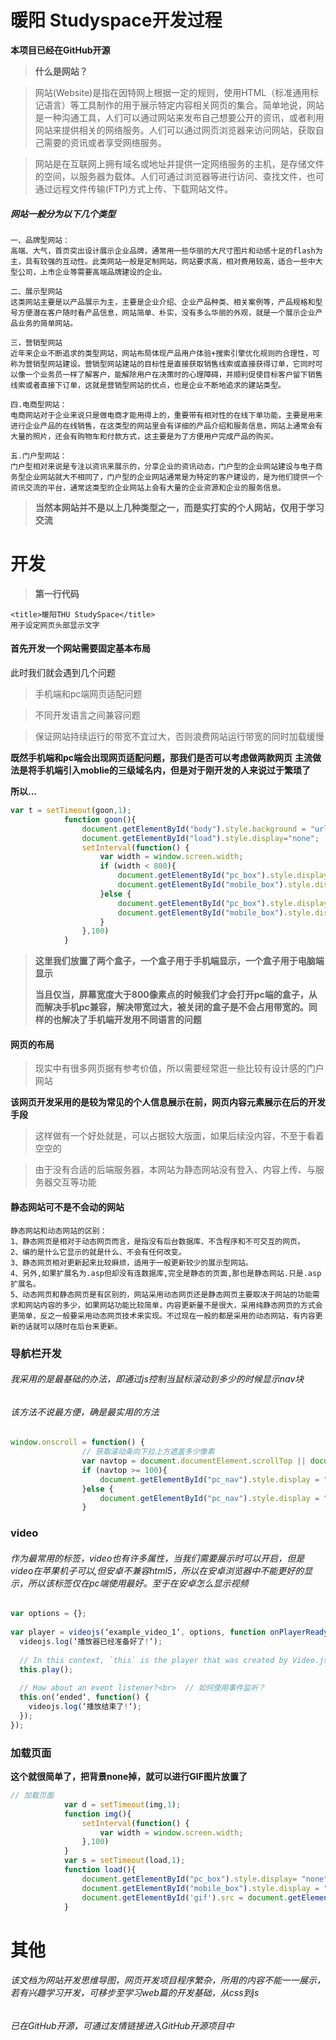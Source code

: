 # 暖阳 Studyspace开发过程

**本项目已经在GitHub开源**

> **什么是网站？**

>​		网站(Website)是指在因特网上根据一定的规则，使用HTML（标准通用标记语言）等工具制作的用于展示特定内容相关网页的集合。简单地说，网站是一种沟通工具，人们可以通过网站来发布自己想要公开的资讯，或者利用网站来提供相关的网络服务。人们可以通过网页浏览器来访问网站，获取自己需要的资讯或者享受网络服务。

> ​		网站是在互联网上拥有域名或地址并提供一定网络服务的主机，是存储文件的空间，以服务器为载体。人们可通过浏览器等进行访问、查找文件，也可通过远程文件传输(FTP)方式上传、下载网站文件。

##### 网站一般分为以下几个类型

```
一、品牌型网站：
高端、大气，首页突出设计展示企业品牌，通常用一些华丽的大尺寸图片和动感十足的flash为主，具有较强的互动性。此类网站一般是定制网站，网站要求高，相对费用较高，适合一些中大型公司，上市企业等需要高端品牌建设的企业。
```

```
二、展示型网站
这类网站主要是以产品展示为主，主要是企业介绍、企业产品种类、相关案例等，产品规格和型号方便潜在客户随时看产品信息，网站简单、朴实，没有多么华丽的外观，就是一个展示企业产品业务的简单网站。
```

```
三，营销型网站
近年来企业不断追求的类型网站，网站布局体现产品用户体验+搜索引擎优化规则的合理性，可称为营销型网站建设。营销型网站建站的目标性是直接获取销售线索或直接获得订单，它同时可以像一个业务员一样了解客户，能解除用户在决策时的心理障碍，并顺利促使目标客户留下销售线索或者直接下订单，这就是营销型网站的优点，也是企业不断地追求的建站类型。
```

```
四.电商型网站：
电商网站对于企业来说只是做电商才能用得上的，重要带有相对性的在线下单功能，主要是用来进行企业产品的在线销售，在这类型的网站里会有详细的产品介绍和服务信息，网站上通常会有大量的照片，还会有购物车和付款方式，这主要是为了方便用户完成产品的购买。
```

```
五.门户型网站：
门户型相对来说是专注以资讯来展示的，分享企业的资讯动态，门户型的企业网站建设与电子商务型企业网站就大不相同了，门户型的企业网站通常是为特定的客户建设的，是为他们提供一个资讯交流的平台，通常这类型的企业网站上会有大量的企业资源和企业的服务信息。
```

> **当然本网站并不是以上几种类型之一，而是实打实的个人网站，仅用于学习交流**

# 开发

> **第一行代码**

```
<title>暖阳THU StudySpace</title>
用于设定网页头部显示文字
```

#### 首先开发一个网站需要固定基本布局

此时我们就会遇到几个问题

> 手机端和pc端网页适配问题

> 不同开发语言之间兼容问题

> 保证网站持续运行的带宽不宜过大，否则浪费网站运行带宽的同时加载缓慢

**既然手机端和pc端会出现网页适配问题，那我们是否可以考虑做两款网页**
**主流做法是将手机端引入moblie的三级域名内，但是对于刚开发的人来说过于繁琐了**

**所以...**

```javascript
var t = setTimeout(goon,1);
			function goon(){
				document.getElementById("body").style.background = "url(images/1.jpg) no-repeat";
				document.getElementById("load").style.display="none";
				setInterval(function() {
					var width = window.screen.width;
					if (width < 800){
						document.getElementById("pc_box").style.display= "none";
						document.getElementById("mobile_box").style.display = "";
					}else {
						document.getElementById("pc_box").style.display= "";
						document.getElementById("mobile_box").style.display = "none";
					}
				},100)
			}
```

> **这里我们放置了两个盒子，一个盒子用于手机端显示，一个盒子用于电脑端显示**
>
> **当且仅当，屏幕宽度大于800像素点的时候我们才会打开pc端的盒子，从而解决手机pc兼容，解决带宽过大，被关闭的盒子是不会占用带宽的。同样的也解决了手机端开发用不同语言的问题**

#### 网页的布局

> 现实中有很多网页据有参考价值，所以需要经常逛一些比较有设计感的门户网站

**该网页开发采用的是较为常见的个人信息展示在前，网页内容元素展示在后的开发手段**

> 这样做有一个好处就是，可以占据较大版面，如果后续没内容，不至于看着空空的

> 由于没有合适的后端服务器，本网站为静态网站没有登入、内容上传、与服务器交互等功能

#### 静态网站可不是不会动的网站

```
静态网站和动态网站的区别：
1、静态网页是相对于动态网页而言，是指没有后台数据库、不含程序和不可交互的网页。
2、编的是什么它显示的就是什么、不会有任何改变。
3、静态网页相对更新起来比较麻烦，适用于一般更新较少的展示型网站。
4、另外,如果扩展名为.asp但却没有连数据库,完全是静态的页面,那也是静态网站.只是.asp扩展名。
5、动态网页和静态网页是有区别的，网站采用动态网页还是静态网页主要取决于网站的功能需求和网站内容的多少，如果网站功能比较简单，内容更新量不是很大，采用纯静态网页的方式会更简单，反之一般要采用动态网页技术来实现。不过现在一般的都是采用的动态网站，有内容更新的话就可以随时在后台来更新。
```

### 导航栏开发

###### 我采用的是最基础的办法，即通过js控制当鼠标滚动到多少的时候显示nav块

###### 该方法不说最方便，确是最实用的方法

```javascript
window.onscroll = function() {
				// 获取滚动条向下拉上方遮盖多少像素
				var navtop = document.documentElement.scrollTop || document.body.scrollTop;
				if (navtop >= 100){
					document.getElementById("pc_nav").style.display = "";
				}else {
					document.getElementById("pc_nav").style.display = "none";
				}
```

### video

###### 作为最常用的标签，video也有许多属性，当我们需要展示时可以开启，但是video在苹果机子可以,但安卓不兼容html5，所以在安卓浏览器中不能更好的显示，所以该标签仅在pc端使用最好。至于在安卓怎么显示视频

```javascript
var options = {};
 
var player = videojs(‘example_video_1‘, options, function onPlayerReady() {
  videojs.log(‘播放器已经准备好了!‘);
 
  // In this context, `this` is the player that was created by Video.js.<br>  // 注意，这个地方的上下文， `this` 指向的是Video.js的实例对像player
  this.play();
 
  // How about an event listener?<br>  // 如何使用事件监听？
  this.on(‘ended‘, function() {
    videojs.log(‘播放结束了!‘);
  });
});
```

### 加载页面

**这个就很简单了，把背景none掉，就可以进行GIF图片放置了**

```javascript
// 加载页面
			var d = setTimeout(img,1);
			function img(){
				setInterval(function() {
					var width = window.screen.width;
				},100)
			}
			var s = setTimeout(load,1);
			function load(){
				document.getElementById("pc_box").style.display= "none";
				document.getElementById("mobile_box").style.display = "none";
				document.getElementById('gif').src = document.getElementById('gif').src
			}
```

# 其他

###### 该文档为网站开发思维导图，网页开发项目程序繁杂，所用的内容不能一一展示，若有兴趣学习开发，可移步至学习web篇的开发基础，从css到js

###### 已在GitHub开源，可通过友情链接进入GitHub开源项目中
